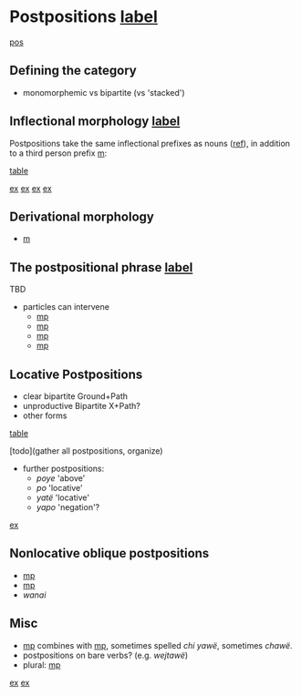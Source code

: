 # Postpositions [label](postp)

[pos](postp)

## Defining the category
* monomorphemic vs bipartite (vs 'stacked')

## Inflectional morphology [label](sec:postinfl)
Postpositions take the same inflectional prefixes as nouns ([ref](sec:nounposssuf)), in addition to a third person prefix [m](te-3?nt):

[table](postpprefixes)


[ex](ctoyucairdi-104)
[ex](histanfo-48)
[ex](ctorosq-109)
[ex](convfemgrme-17)

## Derivational morphology
* [m](dt7)

## The postpositional phrase [label](sec:postp-phrase)
TBD

* particles can intervene
    * [mp](pano-fmr)
    * [mp](pijkedim)
    * [mp](re-emp)
    * [mp](ma)

## Locative Postpositions
* clear bipartite Ground+Path
* unproductive Bipartite X+Path?
* other forms

[table](locpost)

[todo](gather all postpositions, organize)

* further postpositions:
    * *poye* 'above'
    * *po* 'locative'
    * *yatë* 'locative'
    * *yapo* 'negation'?

[ex](histpajirdi-186)

## Nonlocative oblique postpositions 
* [mp](pana-dat)
* [mp](ke-ins)
* _wanai_

## Misc
* [mp](chi-cop) combines with [mp](yawe-loc), sometimes spelled *chi yawë*, sometimes *chawë*.
* postpositions on bare verbs? (e.g. _wejtawë_)
* plural: [mp](kontomopl?nt)

[ex](convamgu-5)
[ex](convrisamaj-47)

